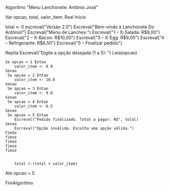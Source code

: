 Algoritmo "Menu Lanchonete: Antônio José"


Var
opcao, total, valor_item: Real
Inicio

total <- 0
escreval("Versão 2.0")
Escreval("Bem-vindo à Lanchonete Do Antônio!")
Escreval("Menu de Lanches:")
Escreval("1 – X-Salada: R$8,00")
Escreval("2 – X-Bacon: R$10,00")
Escreval("3 – X-Egg: R$9,00")
Escreval("4 – Refrigerante: R$6,50")
Escreval("5 – Finalizar pedido")

Repita
    Escreval("Digite a opção desejada (1 a 5): ")
    Leia(opcao)

    Se opcao = 1 Entao
        valor_item <- 8.0
    Senao
     Se opcao = 2 Entao
        valor_item <- 10.0
    Senao
     Se opcao = 3 Entao
        valor_item <- 9.0
    Senao
     Se opcao = 4 Entao
        valor_item <- 6.5
    Senao
     Se opcao = 5 Entao
        Escreval("Pedido finalizado. Total a pagar: R$", total)
    Senao
        Escreval("Opção inválida. Escolha uma opção válida.")
    FimSe
    fimse
    fimse
    fimse
    fimse


        total <-(total + valor_item)


Ate opcao = 5

FimAlgoritmo
